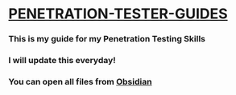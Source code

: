 # [PENETRATION-TESTER-GUIDES](https://github.com/pjobsina/PENETRATION-TESTER-GUIDES.git)

### This is my guide for my Penetration Testing Skills </br>
### I will update this everyday!</br>
### You can open all files from [Obsidian](https://github.com/obsidianmd)</br>


